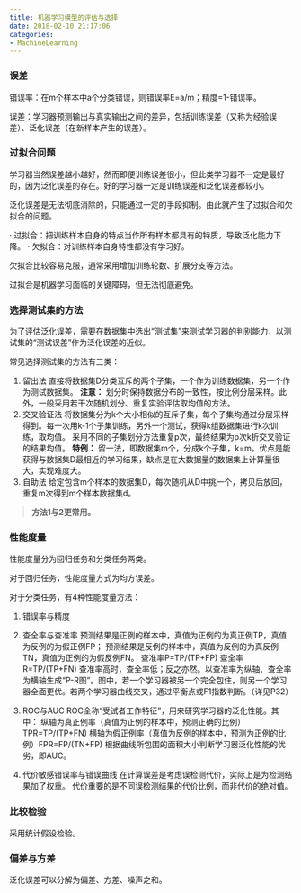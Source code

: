 ```yaml
---
title: 机器学习模型的评估与选择
date: 2018-02-10 21:17:06
categories: 
- MachineLearning
---
```



### 误差

错误率：在m个样本中a个分类错误，则错误率E=a/m；精度=1-错误率。

误差：学习器预测输出与真实输出之间的差异，包括训练误差（又称为经验误差）、泛化误差（在新样本产生的误差）。

### 过拟合问题

学习器当然误差越小越好，然而即便训练误差很小，但此类学习器不一定是最好的，因为泛化误差的存在。好的学习器一定是训练误差和泛化误差都较小。

泛化误差是无法彻底消除的，只能通过一定的手段抑制。由此就产生了过拟合和欠拟合的问题。

· 过拟合：把训练样本自身的特点当作所有样本都具有的特质，导致泛化能力下降。
· 欠拟合：对训练样本自身特性都没有学习好。

欠拟合比较容易克服，通常采用增加训练轮数、扩展分支等方法。

过拟合是机器学习面临的关键障碍，但无法彻底避免。

### 选择测试集的方法

为了评估泛化误差，需要在数据集中选出“测试集”来测试学习器的判别能力，以测试集的“测试误差”作为泛化误差的近似。

常见选择测试集的方法有三类：

1. 留出法
直接将数据集D分类互斥的两个子集，一个作为训练数据集，另一个作为测试数据集。
**注意：** 划分时保持数据分布的一致性，按比例分层采样。此外，一般采用若干次随机划分、重复实验评估取均值的方法。
2. 交叉验证法
将数据集分为k个大小相似的互斥子集，每个子集均通过分层采样得到。每一次用k-1个子集训练，另外一个测试，获得k组数据集进行k次训练，取均值。
采用不同的子集划分方法重复p次，最终结果为p次k折交叉验证的结果均值。
**特例：** 留一法，即数据集m个，分成k个子集，k=m。优点是能获得与数据集D最相近的学习结果，缺点是在大数据量的数据集上计算量很大，实现难度大。
3. 自助法
给定包含m个样本的数据集D，每次随机从D中挑一个，拷贝后放回，重复m次得到m个样本数据集d。

> **方法1与2更常用。**

### 性能度量

性能度量分为回归任务和分类任务两类。

对于回归任务，性能度量方式为均方误差。

对于分类任务，有4种性能度量方法：

1. 错误率与精度

2. 查全率与查准率
预测结果是正例的样本中，真值为正例的为真正例TP，真值为反例的为假正例FP；
预测结果是反例的样本中，真值为反例的为真反例TN，真值为正例的为假反例FN。
查准率P=TP/(TP+FP)
查全率R=TP/(TP+FN)
查准率高时，查全率低；反之亦然。以查准率为纵轴、查全率为横轴生成“P-R图”。图中，若一个学习器被另一个完全包住，则另一个学习器全面更优。若两个学习器曲线交叉，通过平衡点或F1指数判断。（详见P32）

3. ROC与AUC
ROC全称“受试者工作特征”，用来研究学习器的泛化性能。其中：
纵轴为真正例率（真值为正例的样本中，预测正确的比例）TPR=TP/(TP+FN)
横轴为假正例率（真值为反例的样本中，预测为正例的比例）FPR=FP/(TN+FP)
根据曲线所包围的面积大小判断学习器泛化性能的优劣，即AUC。

4. 代价敏感错误率与错误曲线
在计算误差是考虑误检测代价，实际上是为检测结果加了权重。
代价重要的是不同误检测结果的代价比例，而非代价的绝对值。

### 比较检验

采用统计假设检验。

### 偏差与方差

泛化误差可以分解为偏差、方差、噪声之和。